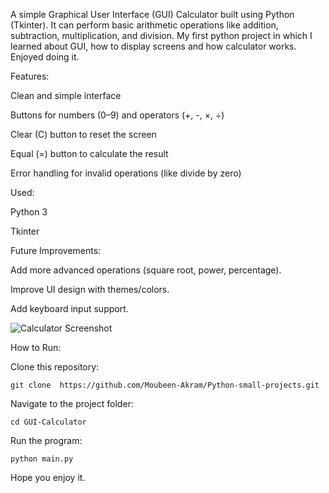 A simple Graphical User Interface (GUI) Calculator built using Python (Tkinter).
It can perform basic arithmetic operations like addition, subtraction, multiplication, and division.
My first python project in which I learned about GUI, how to display screens and how calculator works.
Enjoyed doing it.

Features:

  Clean and simple interface

  Buttons for numbers (0–9) and operators (+, -, ×, ÷)
  
  Clear (C) button to reset the screen
  
  Equal (=) button to calculate the result
  
  Error handling for invalid operations (like divide by zero)

Used:
  
  Python 3
  
  Tkinter

Future Improvements:
  
  Add more advanced operations (square root, power, percentage).
  
  Improve UI design with themes/colors.
  
  Add keyboard input support.

![Calculator Screenshot](https://github.com/user-attachments/assets/3dbb26bc-a52e-45a7-bbe9-fb220392c96a)


How to Run:

  Clone this repository:

    git clone  https://github.com/Moubeen-Akram/Python-small-projects.git
  
  Navigate to the project folder:
   
    cd GUI-Calculator
  
  Run the program:
  
    python main.py

Hope you enjoy it.
